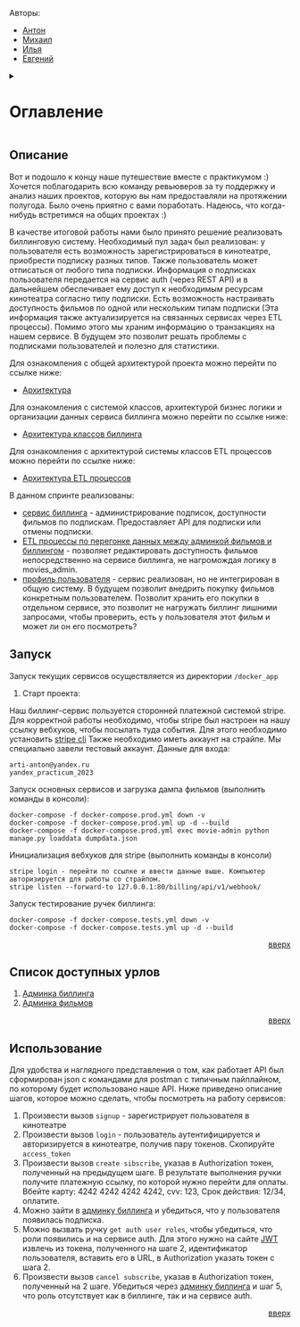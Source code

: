 <a name="readme-top"></a>

Авторы:
 - [Антон](https://github.com/mistandok)
 - [Михаил](https://github.com/Mikhail-Kushnerev)
 - [Илья](https://github.com/Bexram)
 - [Евгений](https://github.com/ME-progr)

<details>
  <summary>
    <h1>Оглавление</h1>
  </summary>
  <ol>
    <li><a href="#репозитории">Репозитории</a></li>
    <li><a href="#описание">Описание</a></li>
    <li><a href="#запуск">Запуск</a></li>
    <li><a href="#список-доступных-урлов">Список доступных урлов</a></li>
    <li><a href="#использование">Использование</a></li>
  </ol>
</details>

## Описание

Вот и подошло к концу наше путешествие вместе с практикумом :) Хочется поблагодарить всю команду ревьюверов за ту поддержку и анализ наших проектов, которую вы нам предоставляли на протяжении полугода. 
Было очень приятно с вами поработать. Надеюсь, что когда-нибудь встретимся на общих проектах :) 

В качестве итоговой работы нами было принято решение реализовать биллинговую систему. 
Необходимый пул задач был реализован: у пользователя есть возможность зарегистрироваться в кинотеатре, приобрести подписку разных типов. Также пользователь может отписаться от любого типа подписки.
Информация о подписках пользователя передается на сервис auth (через REST API) и в дальнейшем обеспечивает ему доступ к необходимым ресурсам кинотеатра согласно типу подписки.
Есть возможность настраивать доступность фильмов по одной или нескольким типам подписки (Эта информация также актуализируется на связанных сервисах через ETL процессы).
Помимо этого мы храним информацию о транзакциях на нашем сервисе. В будущем это позволит решать проблемы с подписками пользователей и полезно для статистики.

Для ознакомления с общей архитектурой проекта можно перейти по ссылке ниже:
- [Архитектура](https://github.com/ME-progr/yandex-praktikum/tree/main/Billing_service/architecture)

Для ознакомления с системой классов, архитектурой бизнес логики и организации данных сервиса биллинга можно перейти по ссылке ниже:
- [Архитектура классов биллинга](https://github.com/ME-progr/yandex-praktikum/tree/main/Billing_service/architecture/billing-service)

Для ознакомления с архитектурой системы классов ETL процессов можно перейти по ссылке ниже:
- [Архитектура ETL процессов](https://github.com/ME-progr/yandex-praktikum/tree/main/Billing_service/architecture/etl)


В данном спринте реализованы:
- [сервис биллинга](https://github.com/ME-progr/yandex-praktikum/tree/main/Billing_service/billing) - администрирование подписок, доступности фильмов по подпискам. Предоставляет API для подписки или отмены подписки.
- [ETL процессы по перегонке данных между админкой фильмов и биллингом](https://github.com/ME-progr/yandex-praktikum/tree/main/Billing_service/etl) -  позволяет редактировать доступность фильмов непосредственно на сервисе биллинга, не нагромождая логику в movies_admin.
- [профиль пользователя](https://github.com/ME-progr/yandex-praktikum/tree/main/Billing_service/user-profile) - сервис реализован, но не интегрирован в общую систему. В будущем позволит внедрить покупку фильмов конкретным пользователем. Позволит хранить его покупки в отдельном сервисе, это позволит не нагружать биллинг лишними запросами, чтобы проверить, есть у пользователя этот фильм и может ли он его посмотреть?

## Запуск

Запуск текущих сервисов осуществляется из директории `/docker_app`

1) Старт проекта:

Наш биллинг-сервис пользуется сторонней платежной системой stripe. Для корректной работы необходимо, чтобы stripe был настроен на нашу ссылку вебхуков, чтобы посылать туда события.
Для этого необходимо установить [stripe cli](https://stripe.com/docs/stripe-cli)
Также необходимо иметь аккаунт на страйпе. Мы специально завели тестовый аккаунт. Данные для входа:

```start
arti-anton@yandex.ru
yandex_practicum_2023
```

Запуск основных сервисов и загрузка дампа фильмов (выполнить команды в консоли):

```docker
docker-compose -f docker-compose.prod.yml down -v
docker-compose -f docker-compose.prod.yml up -d --build
docker-compose -f docker-compose.prod.yml exec movie-admin python manage.py loaddata dumpdata.json
```

Инициализация вебхуков для stripe (выполнить команды в консоли)

```stripe
stripe login - перейти по ссылке и ввести данные выше. Компьютер авторизируется для работы со страйпом.
stripe listen --forward-to 127.0.0.1:80/billing/api/v1/webhook/
```

Запуск тестирование ручек биллинга:

```docker-test
docker-compose -f docker-compose.tests.yml down -v
docker-compose -f docker-compose.tests.yml up -d --build
```

<p align="right"><a href="#readme-top">вверх</a></p>

## Список доступных урлов

1) [Админка биллинга](http://127.0.0.1/admin/)
2) [Админка фильмов](http://127.0.0.1/movie-admin/) 

<p align="right"><a href="#readme-top">вверх</a></p>

## Использование

Для удобства и наглядного представления о том, как работает API был сформирован json с командами для postman c типичным пайплайном, по которому будет использовано наше API.
Ниже приведено описание шагов, которое можно сделать, чтобы посмотреть на работу сервисов:

1) Произвести вызов `signup` - зарегистрирует пользователя в кинотеатре
2) Произвести вызов `login` - пользователь аутентифицируется и авторизируется в кинотеатре, получив пару токенов. Скопируйте `access_token`
3) Произвести вызов `create sibscribe`, указав в Authorization токен, полученный на предыдущем шаге. В результате выполнения ручки получите платежную ссылку, по которой нужно перейти для оплаты. Вбейте карту: 4242 4242 4242 4242, cvv: 123, Срок действия: 12/34, оплатите. 
4) Можно зайти в [админку биллинга](http://127.0.0.1/admin/) и убедиться, что у пользователя появилась подписка. 
5) Можно вызвать ручку `get auth user roles`, чтобы убедиться, что роли появились и на сервисе auth. Для этого нужно на сайте [JWT](https://jwt.io/) извлечь из токена, полученного на шаге 2, идентификатор пользователя, вставить его в URL, в Authorization указать токен с шага 2. 
6) Произвести вызов `cancel subscribe`, указав в Authorization токен, полученный на 2 шаге. Убедиться через [админку биллинга](http://127.0.0.1/admin/) и шаг 5, что роль отсутствует как в биллинге, так и на сервисе auth.

<p align="right"><a href="#readme-top">вверх</a></p>
